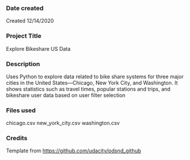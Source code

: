 ### Date created
Created 12/14/2020

### Project Title
Explore Bikeshare US Data

### Description
Uses Python to explore data related to bike share systems for three major cities in the United States—Chicago, New York City, and Washington.
It shows statistics such as travel times, popular stations and trips, and bikeshare user data based on user filter selection

### Files used
chicago.csv
new_york_city.csv
washington.csv

### Credits
Template from https://github.com/udacity/pdsnd_github
